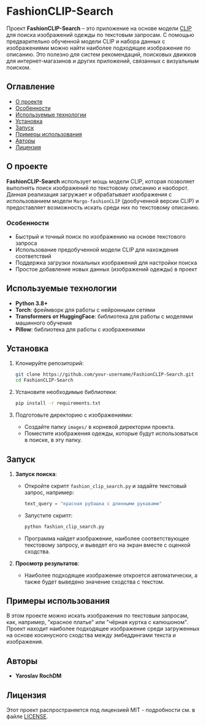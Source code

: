 # FashionCLIP-Search

Проект **FashionCLIP-Search** – это приложение на основе модели [CLIP](https://huggingface.co/models) для поиска изображений одежды по текстовым запросам. С помощью предварительно обученной модели CLIP и набора данных с изображениями можно найти наиболее подходящее изображение по описанию. Это полезно для систем рекомендаций, поисковых движков для интернет-магазинов и других приложений, связанных с визуальным поиском.

## Оглавление
- [О проекте](#о-проекте)
- [Особенности](#особенности)
- [Используемые технологии](#используемые-технологии)
- [Установка](#установка)
- [Запуск](#запуск)
- [Примеры использования](#примеры-использования)
- [Авторы](#авторы)
- [Лицензия](#лицензия)

## О проекте
**FashionCLIP-Search** использует мощь модели CLIP, которая позволяет выполнять поиск изображений по текстовому описанию и наоборот. Данная реализация загружает и обрабатывает изображения с использованием модели `Margo-fashionCLIP` (дообученной версии CLIP) и предоставляет возможность искать среди них по текстовому описанию.

### Особенности
- Быстрый и точный поиск по изображению на основе текстового запроса
- Использование предобученной модели CLIP для нахождения соответствий
- Поддержка загрузки локальных изображений для настройки поиска
- Простое добавление новых данных (изображений одежды) в проект

## Используемые технологии
- **Python 3.8+**
- **Torch**: фреймворк для работы с нейронными сетями
- **Transformers от HuggingFace**: библиотека для работы с моделями машинного обучения
- **Pillow**: библиотека для работы с изображениями

## Установка

1. Клонируйте репозиторий:
    ```bash
    git clone https://github.com/your-username/FashionCLIP-Search.git
    cd FashionCLIP-Search
    ```

2. Установите необходимые библиотеки:
    ```bash
    pip install -r requirements.txt
    ```

3. Подготовьте директорию с изображениями:
    - Создайте папку `images/` в корневой директории проекта.
    - Поместите изображения одежды, которые будут использоваться в поиске, в эту папку.

## Запуск

1. **Запуск поиска**:
    - Откройте скрипт `fashion_clip_search.py` и задайте текстовый запрос, например:
      ```python
      text_query = "красная рубашка с длинными рукавами"
      ```
    - Запустите скрипт:
      ```bash
      python fashion_clip_search.py
      ```
    - Программа найдет изображение, наиболее соответствующее текстовому запросу, и выведет его на экран вместе с оценкой сходства.

2. **Просмотр результатов**:
   - Наиболее подходящее изображение откроется автоматически, а также будет выведено значение сходства с текстом.

## Примеры использования
В этом проекте можно искать изображения по текстовым запросам, как, например, "красное платье" или "чёрная куртка с капюшоном". Проект находит наиболее подходящее изображение среди загруженных на основе косинусного сходства между эмбеддингами текста и изображения.

## Авторы
- **Yaroslav RochDM** 

## Лицензия
Этот проект распространяется под лицензией MIT - подробности см. в файле [LICENSE](LICENSE).
